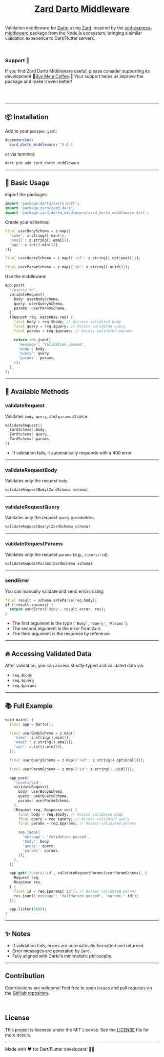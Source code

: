 <p align="center">
  <p align="center">
  <a href="https://github.com/evandersondev/zard_darto_middleware"><h1 align="center">Zard Darto Middleware</h1></a>
  <br/>
    Validation middleware for <a href="https://pub.dev/packages/darto">Darto</a> using <a href="https://pub.dev/packages/zard">Zard</a>. Inspired by the <a href="https://www.npmjs.com/package zod-express-middleware">zod-express-middleware</a> package from the Node.js ecosystem, bringing a similar validation experience to Dart/Flutter servers.
  </p>
</p>

<br/>

### Support 💖

If you find Zard Darto Middleware useful, please consider supporting its development 🌟[Buy Me a Coffee](https://buymeacoffee.com/evandersondev).🌟 Your support helps us improve the package and make it even better!

<br>
<br>

---

## 📦 Installation

Add to your `pubspec.yaml`:

```yaml
dependencies:
  zard_darto_middleware: ^0.0.1
```

or via terminal:

```bash
dart pub add zard_darto_middleware
```

---

## 🚀 Basic Usage

Import the packages:

```dart
import 'package:darto/darto.dart';
import 'package:zard/zard.dart';
import 'package:zard_darto_middleware/zard_darto_middleware.dart';
```

Create your schemas:

```dart
final userBodySchema = z.map({
  'name': z.string().min(3),
  'email': z.string().email(),
  'age': z.int().min(18),
});

final userQuerySchema = z.map({'ref': z.string().optional()});

final userParamSchema = z.map({'id': z.string().uuid()});
```

Use the middleware:

```dart
app.post(
  '/users/:id',
  validateRequest(
    body: userBodySchema,
    query: userQuerySchema,
    params: userParamSchema,
  ),
  (Request req, Response res) {
    final body = req.$body; // Acccess validated body
    final query = req.$query; // Access validated query
    final params = req.$params; // Access validated params

    return res.json({
      'message': 'Validation passed',
      'body': body,
      'query': query,
      'params': params,
    });
  },
);
```

---

## 📖 Available Methods

### validateRequest

Validates `body`, `query`, and `params` at once.

```dart
validateRequest({
  ZardSchema? body,
  ZardSchema? query,
  ZardSchema? params,
})
```

- If validation fails, it automatically responds with a 400 error.

---

### validateRequestBody

Validates only the request `body`.

```dart
validateRequestBody(ZardSchema schema)
```

---

### validateRequestQuery

Validates only the request `query` parameters.

```dart
validateRequestQuery(ZardSchema schema)
```

---

### validateRequestParams

Validates only the request `params` (e.g., `/users/:id`).

```dart
validateRequestParams(ZardSchema schema)
```

---

### sendError

You can manually validate and send errors using:

```dart
final result = schema.safeParse(req.body);
if (!result.success) {
  return sendError('Body', result.error, res);
}
```

- The first argument is the type (`'Body'`, `'Query'`, `'Params'`).
- The second argument is the error from `Zard`.
- The third argument is the response by reference.

---

## 🔥 Accessing Validated Data

After validation, you can access strictly-typed and validated data via:

- `req.$body`
- `req.$query`
- `req.$params`

---

## 📚 Full Example

```dart
void main() {
  final app = Darto();

  final userBodySchema = z.map({
    'name': z.string().min(3),
    'email': z.string().email(),
    'age': z.int().min(18),
  });

  final userQuerySchema = z.map({'ref': z.string().optional()});

  final userParamSchema = z.map({'id': z.string().uuid()});

  app.post(
    '/users/:id',
    validateRequest(
      body: userBodySchema,
      query: userQuerySchema,
      params: userParamSchema,
    ),
    (Request req, Response res) {
      final body = req.$body; // Access validated body
      final query = req.$query; // Access validated query
      final params = req.$params; // Access validated params

      res.json({
        'message': 'Validation passed',
        'body': body,
        'query': query,
        'params': params,
      });
    },
  );

  app.get('/users/:id', validateRequestParams(userParamSchema), (
    Request req,
    Response res,
  ) {
    final id = req.$params['id']; // Access validated params
    res.json({'message': 'Validation passed', 'params': id});
  });

  app.listen(3000);
}
```

---

## ✨ Notes

- If validation fails, errors are automatically formatted and returned.
- Error messages are generated by `Zard`.
- Fully aligned with Darto's minimalistic philosophy.

---

## Contribution

Contributions are welcome! Feel free to open issues and pull requests on the [GitHub repository](https://github.com/evandersondev/zard_darto_middlleware)..

<br>

## License

This project is licensed under the MIT License. See the [LICENSE](LICENSE) file for more details.

---

Made with ❤️ for Dart/Flutter developers! 🎯✨
